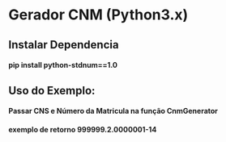 # Gerador CNM (Python3.x)

## Instalar Dependencia

#### pip install python-stdnum==1.0

## Uso do Exemplo:

#### Passar CNS e Número da Matricula na função CnmGenerator

#### exemplo de retorno 999999.2.0000001-14
